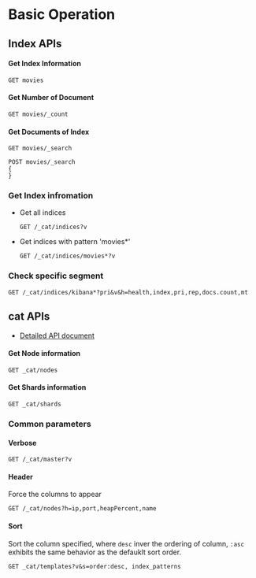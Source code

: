 # Basic Operation

## Index APIs

#### Get Index Information

```
GET movies
```

#### Get Number of Document 

```
GET movies/_count
```

#### Get Documents of Index

```
GET movies/_search
```

```
POST movies/_search
{
}
```

### Get Index infromation

* Get all indices

  ```
  GET /_cat/indices?v
  ```

* Get indices with pattern 'movies*'

  ```
  GET /_cat/indices/movies*?v
  ```

### Check specific segment

```
GET /_cat/indices/kibana*?pri&v&h=health,index,pri,rep,docs.count,mt
```




## cat APIs

* [Detailed API document](https://www.elastic.co/guide/en/elasticsearch/reference/current/cat.html)

#### Get Node information

```
GET _cat/nodes
```

#### Get Shards information

```
GET _cat/shards
```

### Common parameters

#### Verbose

```
GET /_cat/master?v
```

#### Header
Force the columns to appear

```
GET /_cat/nodes?h=ip,port,heapPercent,name
```

#### Sort
Sort the column specified, where `desc` inver the ordering of column, `:asc` exhibits the same behavior as the defauklt sort order.

```
GET _cat/templates?v&s=order:desc, index_patterns
```


